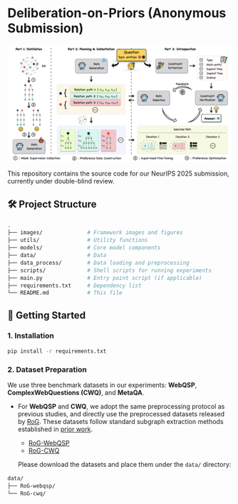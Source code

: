 # Deliberation-on-Priors (Anonymous Submission)

<p align="center">
  <img src="images/framework.png" alt="Framework Overview" width="700"/>
</p>

This repository contains the source code for our NeurIPS 2025 submission, currently under double-blind review.

## 🛠️ Project Structure


```bash
.
├── images/              # Framework images and figures
├── utils/               # Utility functions
├── models/              # Core model components
├── data/                # Data
├── data_process/        # Data loading and preprocessing
├── scripts/             # Shell scripts for running experiments
├── main.py              # Entry point script (if applicable)
├── requirements.txt     # Dependency list
└── README.md            # This file
```

## 🚀 Getting Started

### 1. Installation

```bash
pip install -r requirements.txt
```

### 2. Dataset Preparation
We use three benchmark datasets in our experiments: **WebQSP**, **ComplexWebQuestions (CWQ)**, and **MetaQA**.

- For **WebQSP** and **CWQ**, we adopt the same preprocessing protocol as previous studies, and directly use the preprocessed datasets released by [RoG](https://arxiv.org/abs/2310.01061). These datasets follow standard subgraph extraction methods established in [prior work](https://github.com/RichardHGL/WSDM2021_NSM/tree/main/preprocessing/Freebase).

  - [RoG-WebQSP](https://huggingface.co/datasets/rmanluo/RoG-webqsp)
  - [RoG-CWQ](https://huggingface.co/datasets/rmanluo/RoG-cwq)

  Please download the datasets and place them under the `data/` directory:

```bash
data/
├── RoG-webqsp/
└── RoG-cwq/
```


